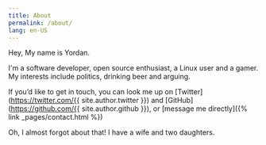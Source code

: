 ```yaml
---
title: About
permalink: /about/
lang: en-US
---
```

Hey, My name is Yordan.

I'm a software developer, open source enthusiast, a Linux user and a gamer. My interests include politics, drinking beer and arguing.

If you’d like to get in touch, you can look me up on
[Twitter](https://twitter.com/{{  site.author.twitter  }}) and
[GitHub](https://github.com/{{ site.author.github }}), or [message me directly]({% link _pages/contact.html %})

Oh, I almost forgot about that! I have a wife and two daughters.
